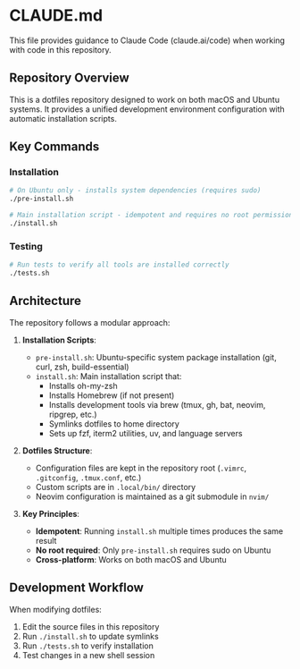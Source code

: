 # CLAUDE.md

This file provides guidance to Claude Code (claude.ai/code) when working with code in this repository.

## Repository Overview

This is a dotfiles repository designed to work on both macOS and Ubuntu systems. It provides a unified development environment configuration with automatic installation scripts.

## Key Commands

### Installation
```bash
# On Ubuntu only - installs system dependencies (requires sudo)
./pre-install.sh

# Main installation script - idempotent and requires no root permissions
./install.sh
```

### Testing
```bash
# Run tests to verify all tools are installed correctly
./tests.sh
```

## Architecture

The repository follows a modular approach:

1. **Installation Scripts**:
   - `pre-install.sh`: Ubuntu-specific system package installation (git, curl, zsh, build-essential)
   - `install.sh`: Main installation script that:
     - Installs oh-my-zsh
     - Installs Homebrew (if not present)
     - Installs development tools via brew (tmux, gh, bat, neovim, ripgrep, etc.)
     - Symlinks dotfiles to home directory
     - Sets up fzf, iterm2 utilities, uv, and language servers

2. **Dotfiles Structure**:
   - Configuration files are kept in the repository root (`.vimrc`, `.gitconfig`, `.tmux.conf`, etc.)
   - Custom scripts are in `.local/bin/` directory
   - Neovim configuration is maintained as a git submodule in `nvim/`

3. **Key Principles**:
   - **Idempotent**: Running `install.sh` multiple times produces the same result
   - **No root required**: Only `pre-install.sh` requires sudo on Ubuntu
   - **Cross-platform**: Works on both macOS and Ubuntu

## Development Workflow

When modifying dotfiles:
1. Edit the source files in this repository
2. Run `./install.sh` to update symlinks
3. Run `./tests.sh` to verify installation
4. Test changes in a new shell session

